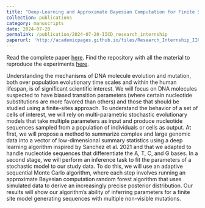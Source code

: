 ```yaml
---
title: "Deep-Learning and Approximate Bayesian Computation for Finite Site model multivariate inference"
collection: publications
category: manuscripts
date: 2024-07-20
permalink: /publication/2024-07-20-IICD_research_internship
paperurl: 'http://academicpages.github.io/files/Research_Internship_IICD.pdf'
---
```


Read the complete paper [here](http://mohammed-yassinehabibi.github.io/files/Research_Internship_IICD.pdf).
Find the repository with all the material to reproduce the experiments [here](https://github.com/mohammed-yassinehabibi/MSPIDNA-SMC-ABC-RF).

Understanding the mechanisms of DNA molecule evolution and mutation, both over population evolutionary time scales and within the human lifespan, is of significant scientific interest. We will focus on DNA molecules suspected to have biased transition parameters (where certain nucleotide substitutions are more favored than others) and those that should be studied using a finite-sites approach. To understand the behavior of a set of cells of interest, we will rely on multi-parametric stochastic evolutionary models that take multiple parameters as input and produce nucleotide sequences sampled from a population of individuals or cells as output.
At first, we will propose a method to summarize complex and large genomic data into a vector of low-dimensional summary statistics using a deep learning algorithm inspired by Sanchez et al. 2021 and that we adapted to handle nucleotide sequences that differentiate the A, T, C, and G bases. In a second stage, we will perform an inference task to fit the parameters of a stochastic model to our study data. To do this, we will use an adaptive sequential Monte Carlo algorithm, where each step involves running an approximate Bayesian computation random forest algorithm that uses simulated data to derive an increasingly precise posterior distribution.
Our results will show our algorithm’s ability of inferring parameters for a finite site model generating sequences with multiple non-visible mutations.